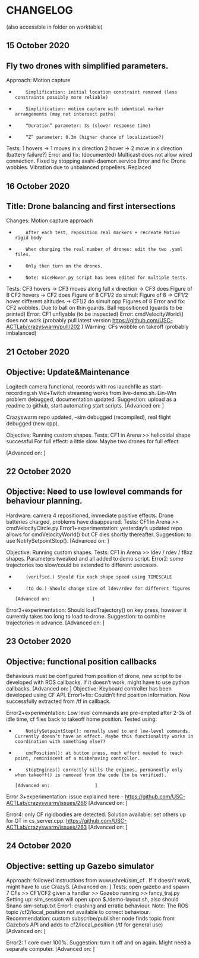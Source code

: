 # CHANGELOG
(also accessible in folder on worktable)

## 15 October 2020
## Fly two drones with simplified parameters.

Approach: Motion capture
-         Simplification: initial location constraint removed (less constraints possibly more reliable)
-         Simplification: motion capture with identical marker arrangements (may not intersect paths)
-         “Duration” parameter: 3s (slower response time)
-         “Z” parameter: 0.3m (higher chance of localization?)
Tests: 
 1 hovers -> 1 moves in x direction
 2 hover -> 2 move in x direction (battery failure?)
Error and fix: (documented) Multicast does not allow wired connection. Fixed by stopping avahi-daemon.service
Error and fix: Drone wobbles. Vibration due to unbalanced propellers. Replaced
 

## 16 October 2020
## Title: Drone balancing and first intersections

Changes: Motion capture approach
-         After each test, reposition real markers + recreate Motive rigid body
-         When changing the real number of drones: edit the two .yaml files.
-         Only then turn on the drones.
-         Note: niceHover.py script has been edited for multiple tests.
Tests: 
 CF3 hovers -> CF3 moves along full x direction -> CF3 does Figure of 8
CF2 hovers -> CF2 does Figure of 8
CF1/2 do simult Figure of 8 -> CF1/2 hover different altitudes -> CF1/2 do simult opp Figures of 8
Error and fix: CF2 wobbles. Due to ball on thin guards. Ball repositioned (guards to be printed)
Error: CF1 unflyable (to be inspected)
Error: cmdVelocityWorld() does not work (probably pull latest version https://github.com/USC-ACTLab/crazyswarm/pull/202 )
Warning: CFs wobble on takeoff (probably imbalanced)
 
 
## 21 October 2020
## Objective: Update&Maintenance
Logitech camera functional, records with ros launchfile as start-recording.sh
Vid+Twitch streaming works from live-demo.sh.
Lin-Win problem debugged, documentation updated. Suggestion: upload as a readme to github, start automating start scripts.
[Advanced on:                ]
 
Crazyswarm repo updated, –sim debugged (recompiled), real flight debugged (new cpp).

Objective: Running custom shapes.
Tests: CF1 in Arena >> helicoidal shape successful
For full effect: a little slow. Maybe two drones for full effect.


[Advanced on:                ]
 
 
## 22 October 2020
## Objective: Need to use lowlevel commands for behaviour planning.
Hardware: camera 4 repositioned, immediate positive effects. Drone batteries charged, problems have disappeared.
Tests: CF1 in Arena >> cmdVelocityCircle.py
Error1+experimentation: yesterday’s updated repo allows for cmdVelocityWorld() but CF dies shortly thereafter. Suggestion: to use NotifySetpointStop(). 
[Advanced on:                ]
 
Objective: Running custom shapes.
Tests: CF1 in Arena >> ldev / rdev / f8xz shapes. Parameters tweaked and all added to demo script.
Error2: some trajectories too slow/could be extended to different usecases.
-         (verified.) Should fix each shape speed using TIMESCALE
-         (to do.) Should change size of ldev/rdev for different figures
                                                                                                                                             [Advanced on:                ]
 
Error3+experimentation: Should loadTrajectory() on key press, however it currently takes too long to load to drone. Suggestion: to combine trajectories in advance. 
                                                                                                                                              [Advanced on:                ]
 
 
 
## 23 October 2020
## Objective: functional position callbacks
Behaviours must be configured from position of drone, new script to be developed with ROS callbacks. If it doesn’t work, might have to use python callbacks. 
                                                                                                                                     [Advanced on:                 ]
Objective: Keyboard controller has been developed using CF API.
Error1+fix: Couldn’t find position information. Now successfully extracted from /tf in callback.
 
Error2+experimentation: Low level commands are pre-empted after 2-3s of idle time, cf flies back to takeoff home position. Tested using:
-         NotifySetpointStop(): normally used to end low-level commands. Currently doesn’t have an effect. Maybe this functionality works in coordination with something else?? 
-         cmdPosition(): at button press, much effort needed to reach point, reminiscent of a misbehaving controller.
-         stopEngines() correctly kills the engines, permanently only when takeoff() is removed from the code (to be verified).
                                                                                                                                             [Advanced on:                 ]
 
Error 3+experimentation: issue explained here - https://github.com/USC-ACTLab/crazyswarm/issues/266
                                                                                                                               [Advanced on:                 ]
 
Error4: only CF rigidbodies are detected. Solution available: set others up for OT in cs_server.cpp. https://github.com/USC-ACTLab/crazyswarm/issues/263
                                                                                                                                     [Advanced on:                 ]
 
## 24 October 2020
## Objective: setting up Gazebo simulator
Approach: followed instructions from wuwushrek/sim_cf . If it doesn’t work, might have to use CrazyS.                                                                  [Advanced on:                 ]
Tests: open gazebo and spawn 7 CFs >> CF1/CF2 given a handler >> Gazebo running >> fancy_traj.py
Setting up: sim_session will open upon $./demo-layout.sh, also should $nano sim-setup.txt
Error1: crashing and erratic behaviour.
Note: The ROS topic /cf2/local_position not available to correct behaviour.
Recommendation: custom subscribe/publisher node finds topic from Gazebo’s API and adds to cf2/local_position (/tf for general use)                                                
                                                                                                                                     [Advanced on:                 ]
 
Error2: 1 core over 100%. Suggestion: turn it off and on again. Might need a separate computer.
                                                                           [Advanced on:                 ]
 


